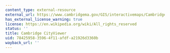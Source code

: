 ```yaml
---
content_type: external-resource
external_url: https://www.cambridgema.gov/GIS/interactivemaps/Cambridgecityviewer.aspx
has_external_license_warning: true
license: https://en.wikipedia.org/wiki/All_rights_reserved
status: ''
title: Cambridge CityViewer
uid: 78425958-3596-4f11-afdf-a21926d3360b
wayback_url: ''
---
```

